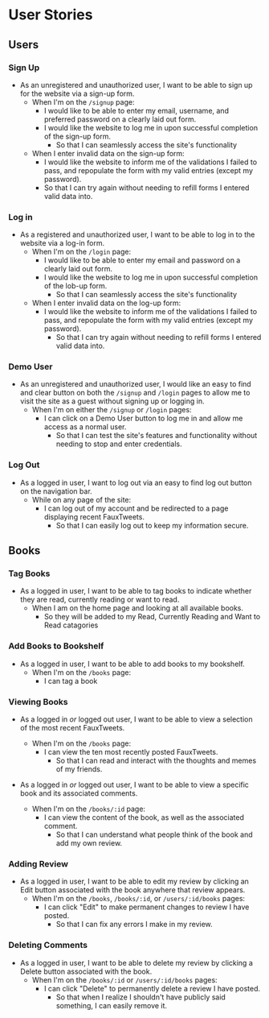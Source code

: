# User Stories

## Users

### Sign Up

- As an unregistered and unauthorized user, I want to be able to sign up for the website via a sign-up form.
  - When I'm on the `/signup` page:
    - I would like to be able to enter my email, username, and preferred password on a clearly laid out form.
    - I would like the website to log me in upon successful completion of the sign-up form.
      - So that I can seamlessly access the site's functionality
  - When I enter invalid data on the sign-up form:
    - I would like the website to inform me of the validations I failed to pass, and repopulate the form with my valid entries (except my password).
    - So that I can try again without needing to refill forms I entered valid data into.

### Log in

- As a registered and unauthorized user, I want to be able to log in to the website via a log-in form.
  - When I'm on the `/login` page:
    - I would like to be able to enter my email and password on a clearly laid out form.
    - I would like the website to log me in upon successful completion of the lob-up form.
      - So that I can seamlessly access the site's functionality
  - When I enter invalid data on the log-up form:
    - I would like the website to inform me of the validations I failed to pass, and repopulate the form with my valid entries (except my password).
      - So that I can try again without needing to refill forms I entered valid data into.

### Demo User

- As an unregistered and unauthorized user, I would like an easy to find and clear button on both the `/signup` and `/login` pages to allow me to visit the site as a guest without signing up or logging in.
  - When I'm on either the `/signup` or `/login` pages:
    - I can click on a Demo User button to log me in and allow me access as a normal user.
      - So that I can test the site's features and functionality without needing to stop and enter credentials.

### Log Out

- As a logged in user, I want to log out via an easy to find log out button on the navigation bar.
  - While on any page of the site:
    - I can log out of my account and be redirected to a page displaying recent FauxTweets.
      - So that I can easily log out to keep my information secure.

## Books

### Tag Books

- As a logged in user, I want to be able to tag books to indicate whether they are read, currently reading or want to read.
  - When I am on the home page and looking at all available books.
    - So they will be added to my Read, Currently Reading and Want to Read catagories

### Add Books to Bookshelf

- As a logged in user, I want to be able to add books to my bookshelf.
  - When I'm on the `/books` page:
    - I can tag a book

### Viewing Books

- As a logged in _or_ logged out user, I want to be able to view a selection of the most recent FauxTweets.

  - When I'm on the `/books` page:
    - I can view the ten most recently posted FauxTweets.
      - So that I can read and interact with the thoughts and memes of my friends.

- As a logged in _or_ logged out user, I want to be able to view a specific book and its associated comments.
  - When I'm on the `/books/:id` page:
    - I can view the content of the book, as well as the associated comment.
      - So that I can understand what people think of the book and add my own review.

### Adding Review

- As a logged in user, I want to be able to edit my review by clicking an Edit button associated with the book anywhere that review appears.
  - When I'm on the `/books`, `/books/:id`, or `/users/:id/books` pages:
    - I can click "Edit" to make permanent changes to review I have posted.
      - So that I can fix any errors I make in my review.

### Deleting Comments

- As a logged in user, I want to be able to delete my review by clicking a Delete button associated with the book.
  - When I'm on the `/books/:id` or `/users/:id/books` pages:
    - I can click "Delete" to permanently delete a review I have posted.
      - So that when I realize I shouldn't have publicly said something, I can easily remove it.
